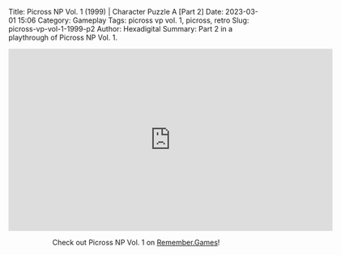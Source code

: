 Title: Picross NP Vol. 1 (1999) | Character Puzzle A [Part 2]
Date: 2023-03-01 15:06
Category: Gameplay
Tags: picross vp vol. 1,  picross,  retro
Slug: picross-vp-vol-1-1999-p2
Author: Hexadigital
Summary: Part 2 in a playthrough of Picross NP Vol. 1.

<center><iframe src="https://www.youtube.com/embed/ba7D5kx5yt8?feature=oembed" allow="accelerometer; autoplay; encrypted-media; gyroscope; picture-in-picture" width="640" height="360" frameborder="0"></iframe>

Check out Picross NP Vol. 1 on [Remember.Games](https://remember.games/game/6791/picross-np-vol-1/)!</center>